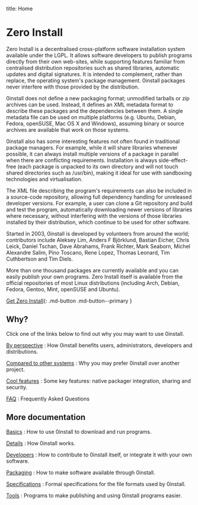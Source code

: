 title: Home

# Zero Install

Zero Install is a decentralised cross-platform software installation system available under the LGPL. It allows software developers to publish programs directly from their own web-sites, while supporting features familiar from centralised distribution repositories such as shared libraries, automatic updates and digital signatures. It is intended to complement, rather than replace, the operating system's package management. 0install packages never interfere with those provided by the distribution.

0install does not define a new packaging format; unmodified tarballs or zip archives can be used. Instead, it defines an XML metadata format to describe these packages and the dependencies between them. A single metadata file can be used on multiple platforms (e.g. Ubuntu, Debian, Fedora, openSUSE, Mac OS X and Windows), assuming binary or source archives are available that work on those systems.

0install also has some interesting features not often found in traditional package managers. For example, while it will share libraries whenever possible, it can always install multiple versions of a package in parallel when there are conflicting requirements. Installation is always side-effect-free (each package is unpacked to its own directory and will not touch shared directories such as /usr/bin), making it ideal for use with sandboxing technologies and virtualisation.

The XML file describing the program's requirements can also be included in a source-code repository, allowing full dependency handling for unreleased developer versions. For example, a user can clone a Git repository and build and test the program, automatically downloading newer versions of libraries where necessary, without interfering with the versions of those libraries installed by their distribution, which continue to be used for other software.

Started in 2003, 0install is developed by volunteers from around the world; contributors include Aleksey Lim, Anders F Björklund, Bastian Eicher, Chris Leick, Daniel Tschan, Dave Abrahams, Frank Richter, Mark Seaborn, Michel Alexandre Salim, Pino Toscano, Rene Lopez, Thomas Leonard, Tim Cuthbertson and Tim Diels.

More than one thousand packages are currently available and you can easily publish your own programs. Zero Install itself is available from the official repositories of most Linux distributions (including Arch, Debian, Fedora, Gentoo, Mint, openSUSE and Ubuntu).

[Get Zero Install](https://get.0install.net/){: .md-button .md-button--primary }

## Why?

Click one of the links below to find out why you may want to use 0install.

[By perspective](perspectives.md)
: How 0install benefits users, administrators, developers and distributions.

[Compared to other systems](comparison.md)
: Why you may prefer 0install over another project.

[Cool features](features.md)
: Some key features: native packager integration, sharing and security.

[FAQ](faq.md)
: Frequently Asked Questions

## More documentation

[Basics](basics/index.md)
: How to use 0install to download and run programs.

[Details](details/index.md)
: How 0install works.

[Developers](developers/index.md)
: How to contribute to 0install itself, or integrate it with your own software.

[Packaging](packaging/index.md)
: How to make software available through 0install.

[Specifications](specifications/index.md)
: Formal specifications for the file formats used by 0install. 

[Tools](tools/index.md)
: Programs to make publishing and using 0install programs easier.
